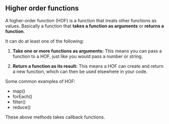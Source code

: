 ## Higher order functions

A higher-order function (HOF) is a function that treats other functions as values. Basically a function that **takes a function as arguments** or **returns a function**.

It can do at least one of the following:

1. **Take one or more functions as arguments:** This means you can pass a function to a HOF, just like you would pass a number or string.

2. **Return a function as its result:** This means a HOF can create and return a new function, which can then be used elsewhere in your code.

Some common examples of HOF: 
- map()
- forEach()
- filter()
- reduce()

These above methods takes callback functions.